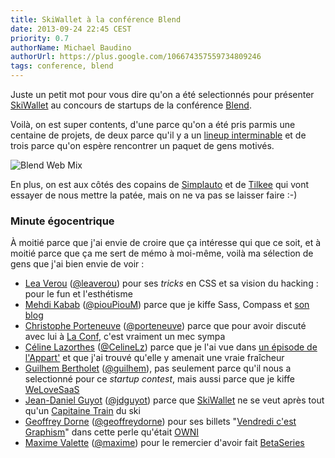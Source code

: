 ```yaml
---
title: SkiWallet à la conférence Blend
date: 2013-09-24 22:45 CEST
priority: 0.7
authorName: Michael Baudino
authorUrl: https://plus.google.com/106674357559734809246
tags: conference, blend
---
```


Juste un petit mot pour vous dire qu'on a été selectionnés pour présenter [SkiWallet](https://www.skiwallet.com) au concours de startups de la conférence [Blend](http://www.blendconference.com).

Voilà, on est super contents, d'une parce qu'on a été pris parmis une centaine de projets, de deux parce qu'il y a un [lineup interminable](http://www.blendconference.com/speakers) et de trois parce qu'on espère rencontrer un paquet de gens motivés.

![Blend Web Mix](blend-conf.png)

En plus, on est aux côtés des copains de [Simplauto](http://www.simplauto.com) et de [Tilkee](http://www.tilkee.com) qui vont essayer de nous mettre la patée, mais on ne va pas se laisser faire :-)


### Minute égocentrique

À moitié parce que j'ai envie de croire que ça intéresse qui que ce soit, et à moitié parce que ça me sert de mémo à moi-même, voilà ma sélection de gens que j'ai bien envie de voir :

* [Lea Verou](http://www.blendconference.com/speakers/lea-verou) ([@leaverou](http://www.twitter.com/leaverou)) pour ses _tricks_ en CSS et sa vision du hacking : pour le fun et l'esthétisme
* [Mehdi Kabab](http://www.blendconference.com/speakers/mehdi-kabab/) ([@piouPiouM](http://www.twitter.com/piouPiouM)) parce que je kiffe Sass, Compass et [son blog](http://pioupioum.fr)
* [Christophe Porteneuve](http://www.blendconference.com/speakers/christophe-porteneuve-2) ([@porteneuve](http://www.twitter.com/porteneuve)) parce que pour avoir discuté avec lui à [La Conf](http://2013.la-conf.org), c'est vraiment un mec sympa
* [Céline Lazorthes](http://www.blendconference.com/speakers/celine-lazorthes) ([@CelineLz](http://www.twitter.com/CelineLz)) parce que je l'ai vue dans [un épisode de l'Appart'](http://www.lachainetechno.tv/videos/lappart-16-celine-lazorthes-avec-leetchi-nous-reinventons-la-cagnotte-entre-amis) et que j'ai trouvé qu'elle y amenait une vraie fraîcheur
* [Guilhem Bertholet](http://www.blendconference.com/speakers/guilhem-bertholet) ([@guilhem](http://www.twitter.com/guilhem)), pas seulement parce qu'il nous a selectionné pour ce _startup contest_, mais aussi parce que je kiffe [WeLoveSaaS](http://welovesaas.com)
* [Jean-Daniel Guyot](http://www.blendconference.com/speakers/jean-daniel-guyot) ([@jdguyot](http://www.twitter.com/jdguyot)) parce que [SkiWallet](https://www.skiwallet.com) ne se veut après tout qu'un [Capitaine Train](https://app.capitainetrain.com) du ski
* [Geoffrey Dorne](http://www.blendconference.com/speakers/geoffrey-dorne) ([@geoffreydorne](http://www.twitter.com/geoffreydorne)) pour ses billets "[Vendredi c'est Graphism](http://owni.fr/tag/vendredi-graphism)" dans cette perle qu'était [OWNI](http://owni.fr)
* [Maxime Valette](http://www.blendconference.com/speakers/maxime-valette) ([@maxime](http://www.twitter.com/maxime)) pour le remercier d'avoir fait [BetaSeries](http://www.betaseries.com)
